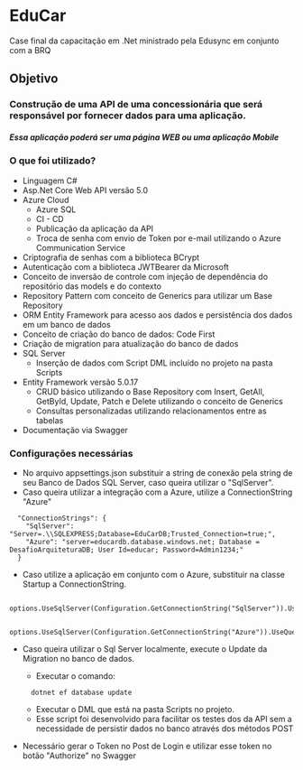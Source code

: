 # EduCar
Case final da capacitação em .Net ministrado pela Edusync em conjunto com a BRQ

## Objetivo
### Construção de uma API de uma concessionária que será responsável por fornecer dados para uma aplicação. 
#####    Essa aplicação poderá ser uma página WEB ou uma aplicação Mobile

### O que foi utilizado?
 - Linguagem C#
 - Asp.Net Core Web API versão 5.0
 - Azure Cloud
    - Azure SQL
    - CI - CD
    - Publicação da aplicação da API
    - Troca de senha com envio de Token por e-mail utilizando o Azure Communication Service
 - Criptografia de senhas com a biblioteca BCrypt
 - Autenticação com a biblioteca JWTBearer da Microsoft
 - Conceito de inversão de controle com injeção de dependência do repositório das models e do contexto
 - Repository Pattern com conceito de Generics para utilizar um Base Repository
 - ORM Entity Framework para acesso aos dados e persistência dos dados em um banco de dados
 - Conceito de criação do banco de dados: Code First
 - Criação de migration para atualização do banco de dados
 - SQL Server 
    - Inserção de dados com Script DML incluído no projeto na pasta Scripts
 - Entity Framework versão 5.0.17
    - CRUD básico utilizando o Base Repository com Insert, GetAll, GetById, Update, Patch e Delete utilizando o conceito de Generics
    - Consultas personalizadas utilizando relacionamentos entre as tabelas
 - Documentação via Swagger
 
 ### Configurações necessárias
 - No arquivo  appsettings.json substituir a string de conexão pela string de seu Banco de Dados SQL Server, caso queira utilizar o "SqlServer".
 - Caso queira utilizar a integração com a Azure, utilize a ConnectionString "Azure"

```
  "ConnectionStrings": {
    "SqlServer": "Server=.\\SQLEXPRESS;Database=EduCarDB;Trusted_Connection=true;",
    "Azure": "server=educardb.database.windows.net; Database = DesafioArquiteturaDB; User Id=educar; Password=Admin1234;"
  }
```
 - Caso utilize a aplicação em conjunto com o Azure, substituir na classe Startup a ConnectionString.
```
    options.UseSqlServer(Configuration.GetConnectionString("SqlServer")).UseQueryTrackingBehavior(QueryTrackingBehavior.NoTracking));
    
    options.UseSqlServer(Configuration.GetConnectionString("Azure")).UseQueryTrackingBehavior(QueryTrackingBehavior.NoTracking));
```
 - Caso queira utilizar o Sql Server localmente, execute o Update da Migration no banco de dados.
    
    - Executar o comando: 
    ```
      dotnet ef database update
    ```
    - Executar o DML que está na pasta Scripts no projeto.
    - Esse script foi desenvolvido para facilitar os testes dos da API sem a necessidade de persistir dados no banco através dos métodos POST

 - Necessário gerar o Token no Post de Login e utilizar esse token no botão "Authorize" no Swagger    
